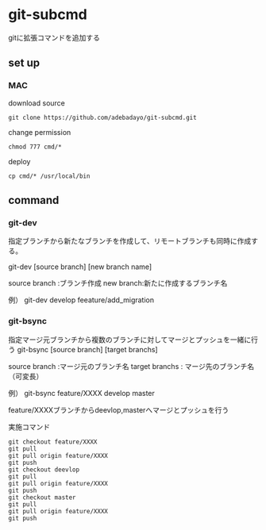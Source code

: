 # git-subcmd

gitに拡張コマンドを追加する

## set up

### MAC

download source
```
git clone https://github.com/adebadayo/git-subcmd.git
```

change permission
```
chmod 777 cmd/*
```

deploy
```
cp cmd/* /usr/local/bin
```

## command

### git-dev
指定ブランチから新たなブランチを作成して、リモートブランチも同時に作成する。

 git-dev [source branch] [new branch name]

source branch :ブランチ作成
new branch:新たに作成するブランチ名

例） git-dev develop feeature/add_migration

### git-bsync
指定マージ元ブランチから複数のブランチに対してマージとプッシュを一緒に行う
 git-bsync [source branch] [target branchs]

source branch :マージ元のブランチ名
target branchs : マージ先のブランチ名（可変長）

例） git-bsync feature/XXXX develop master

feature/XXXXブランチからdeevlop,masterへマージとプッシュを行う

実施コマンド

```
git checkout feature/XXXX
git pull
git pull origin feature/XXXX
git push
git checkout deevlop
git pull
git pull origin feature/XXXX
git push
git checkout master
git pull
git pull origin feature/XXXX
git push
```
